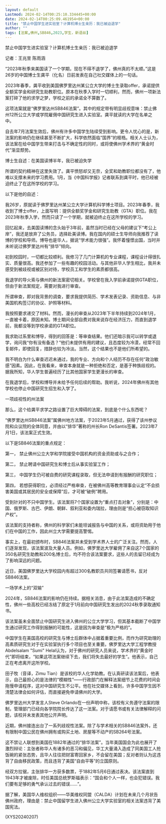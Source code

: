 ```yaml
---
layout: default
Lastmod: 2024-02-14T00:25:10.334445+00:00
date: 2024-02-14T00:25:09.461954+00:00
title: "禁止中国学生进实验室？计算机博士生亲历：我已被迫退学"
author: ""
tags: [法案,佛州,SB846,2023,学生，新语丝]
---
```


禁止中国学生进实验室？计算机博士生亲历：我已被迫退学

记者：王兆昱 陈雨涵

“2023年秋季来美国读了一个学期，现在不得不退学了，佛州真的不太顺。”这是26岁的中国博士生龚平（化名）日前发表在自己社交媒体上的一句话。

2023年春季，龚平收到美国佛罗里达州某公立大学的博士生录取offer，承诺提供全额奖学金和研究生助教职位。原本在秋季入学时一切顺利，然而，佛州一项新法案打碎了他的求学之梦，学校之前的承诺全不算数了。

这项法案就是“佛罗里达州SB846法案”。其中的规定带有明显歧视意味：禁止佛州12所公立大学或学院雇佣中国研究生进入实验室。龚平就读的大学在名单之中。

自去年7月法案生效后，佛州有许多中国学生陆续受到影响。更令人忧心的是，新法案的影响仍在继续甚至不断扩大，科学依然面临“国界”的桎梏。相关人士认为，该法案在给中国学生带来打击与不确定性的同时，或将使佛州学术界的“黄金时代”渐显颓势。

博士生自述：在美国读博半年，我已被迫失学

所谓的契约精神在这里失效了。龚平愤怒却又无奈，全奖和助教职位都没有了，他难以支撑未来的学习费用。1月，当《中国科学报》记者联系到龚平时，他已经被迫终止了在这所学校的学习。

以下是他的自述：

我26岁，原就读于佛罗里达州某公立大学计算机科学博士项目。2023年春季，我收到了博士offer，上面写明：提供全额奖学金和研究生助教（GTA）职位。我在2023年秋季入学，然而只读了一个学期，就被迫终止在这所学校的学习。

回忆起来，去美国读博的念头始于3年前，虽然当时已经在父母的建议下“考公上岸”，我还是放弃了公务员，选择赴美读博。我在国内的硕士生导师向我推荐了读博的学校和导师。博导也是华人，据说“学术能力很强”。我怀着憧憬出国，当时并未听说过佛罗里达州有“排华”倾向。

初到校园时，一切都比较顺利。我修习了几门计算机的专业课程，课程设计得很扎实、质量很高。我还参加了一些有趣的校园活动。与其他非华人学生相比，我并未感受到被歧视或被区别对待，学校员工和学生的素质都很高。

我退学的导火索与佛州的新法案密切相关。学校曾在我入学前承诺提供GTA职位，但由于新法案规定，需要对我进行审查。

所谓审查，即对我背景的调查，要求我提供简历、学术发表记录、资助信息、与非美国机构签订的协议、护照等材料。

我按照要求递交了材料。然而，漫长的审查从2023年下半年持续到2024年1月，一直被卡着，原因未知。博士期间全部自费对我来说存在经济压力，而直到退学前，我都没等到学校承诺的GTA职位。

我求助过系里和博导，得到的回答是：等审查结果。他们还暗示我可以转学或退学，询问我“你有没有备选？”他们未提供有用的建议，且态度较为冷漠，经常不回复邮件，即使回复，措辞也较为冷淡。当然，这个结果也不是他们所希望的。

我不明白为什么审查迟迟未通过，我的专业、方向和个人经历不存在任何“政治敏感”因素。因此，在我看来，审查本身就是一种拒绝和否定，是基于种族歧视的。据我所知，华人学生普遍经历了比其他国家学生更漫长的审查。

在我退学后，学校和博导并未给予任何后续的帮助。我听说，2024年佛州有其他学校也停止中国研究生招生和入学了。

一项歧视性的州法案

那么，这个给龚平求学之路设置了巨大障碍的法案，到底是个什么东西呢？

“佛罗里达州SB846法案”属佛州地方法案，于2023年5月通过，获得了该州参议院和众议院的全体同意，并由以“排华”著称的州长Ron DeSantis签署。2023年7月1日，该法案正式生效。

以下是SB846法案的重点规定：

第一， 禁止佛州公立大学和学院接受中国机构的资金资助或与之合作；

第二， 禁止聘请中国研究生和博士后从事实验室工作；

第三， 中国学生仍可被自费的研究课程录取，但无法申请到有报酬的研究职位；

第四， 若想获得职位，必须经过严格审查，在被佛州高等教育理事会认定“不会损害美国或其居民的安全或保障”后，才可被“破例”聘用。

受到针对的不只中国学生。该法案将7个国家设置为“重点打击对象”，分别是：中国、俄罗斯、古巴、伊朗、朝鲜、叙利亚和委内瑞拉，理由则是“担心被窃取知识产权”。

该法案的支持者称，佛州的科学家们未能坦诚报告与中国的关系，或将资助用于他们在中国的工作，因此州立大学需要提高警惕。

事实上，在最初颁布时，SB846法案并未受到学术界人士的广泛关注。然而，人们逐渐发现，该法案波及大量人员。例如，佛罗里达大学雇佣了来自这7个国家的350名研究生助教和200名博士后，均不符合该法案要求，这些人的去留已经成为了影响深远的问题。

近日，美国佛罗里达大学校园内有超过300名教职员共同签署请愿书，反对SB846法案。

一场学术上的“双输”

2024年，SB846法案的影响仍在持续。据相关消息，由于此法案造成的不确定性，佛州一些高校已经冻结了原定于1月前向中国研究生发出的2024秋季录取通知书。

该法案虽未全面禁止中国研究生进入佛州的公立大学学习，但其基本截断了中国学生通过研究工作得到报酬的可能性，这是因为审查是“极为严格的”。

中国学生在美国高校的研究生与博士后群体中占据着重要比例，而作为研究助理的高素质研究生对于在实验室执行多个项目也至关重要。佛罗里达大学工程学教授Abdelsalam "Sumi" Helal认为，对于佛州的研究人员来说，学术界的“黄金时代”即将结束，“如果这项法案继续下去，我们将失去最好的学生”。他表示，自己正在考虑离开这所学校。

田子牧（音译，Zimu Tian）是该校的华人化学助教。在认真研读该法案后，他表示，自己最担心的是法律的“模糊性”——行政部门在解释法案细节上花费的时间会拖慢申请程序，这对中国研究生不公平。他在社交媒体上看到，许多中国学生因不清楚法律会如何评估，而直接避免申请佛州的大学。

佛罗里达州大学发言人Steve Orlando在一份声明中称，该校有义务遵守法案的限制，管理部门已经向各学院院长传达了这一法案。对于请愿书或有关法律解释的问题，该校并未发表其他公开声明。

近期，佛州接连出台了一系列歧视性法案。除了与学术相关的SB846法案外，还有限制中国公民在佛州拥有或购买土地、房屋等不动产的SB264号法案。

这不禁让人联想到美国在1882年通过的“排华法案”。当年美国国会为此也展开了激烈辩论：主张者称华人有诸多的恶习和偏见，华工大量涌入造成了同美国工人抢饭碗的紧张态势，且华人往往把财富寄回家乡，不会留在美国；反对者则认为这违背了自由移民政策，而且违背了美国“自由平等”的立国原则。

经双方拉锯，主张排华一方获多数票，于1882年5月6日通过表决。该法案直到1943年才被废除，时任美国总统罗斯福表示：“国会和个人一样，也会犯错误。我们要有足够的勇气承认过去的错误……”。

据了解，美国华人维权组织——华美维权同盟（CALDA）计划在未来几个月状告佛州政府，理由是：禁止中国留学生进入佛州公立大学实验室的相关法案违背了美国宪法。

(XYS20240207)

